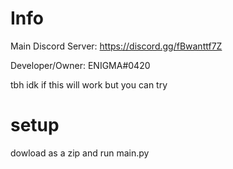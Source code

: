 # Info

Main Discord Server: https://discord.gg/fBwanttf7Z

Developer/Owner: ENIGMA#0420

tbh idk if this will work but you can try 

# setup 

dowload as a zip and run main.py
